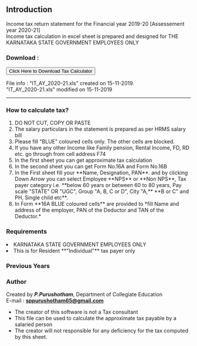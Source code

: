 
## Introduction

Income tax return statement for the Financial year 2019-20 [Assessement year 2020-21]<br> Income tax calculation in excel sheet is prepared and designed for THE KARNATAKA STATE GOVERNMENT EMPLOYEES ONLY
  
### Download : 
<form method="get" action="IT_AY_2020-21.zip">
<button type="submit" class="btn">Click Here to Download Tax Calculator</button>
</form>
<a class="texts"></a>File info : "IT_AY_2020-21.xls" created on 15-11-2019.<br> "IT_AY_2020-21.xls" modified on 15-11-2019</a> <br>

<hr>


### How to calculate tax?
<ol>
        <li> DO NOT CUT, COPY OR PASTE </li>
        <li>The salary particulars in the statement is prepared as per HRMS salary bill</li>
        <li>Please fill "BLUE" coloured cells only. The other cells are blocked.</li>
        <li>If you have any other Income like Family pension, Rental Income, FD, RD etc. go through from cell address F74
        </li>
        <li>In the first sheet you can get approximate tax calculation</li>
        <li>In the second sheet you can get Form No.16A and Form No.16B</li>
        <li>In the First sheet fill your **Name, Designation, PAN**. and by clicking Down Arrow you can select Employee **NPS** or **Non NPS**, Tax payer category i.e. **below 60 years or between 60 to 80 years, Pay scale "STATE" OR "UGC", Group "A, B, C or D", City "A,**
            **B or C" and PH, Single child etc**.</li>
        <li>In Form **16A BLUE coloured cells** are provided to *fill Name and address of the employer, PAN of the Deductor and TAN of the Deductor.*</li>
    </ol>
    
### Requirements

 <li> KARNATAKA STATE GOVERNMENT EMPLOYEES ONLY</li>
  <li> This is for Resident **"Individual"** tax payer only</li>
    
### Previous Years 

### Author

Created by ***P.Purushotham***, Department of Collegiate Education<br> E-mail : **sppurushotham65@gmail.com**
 <ul>
 <li>The creator of this software is not a Tax consultant</li>
 <li>This file can be used to calculate the approximate tax payable by a salaried person</li>
 <li>The creator will not responsible for any deficiency for the tax computed by this sheet.</li>
